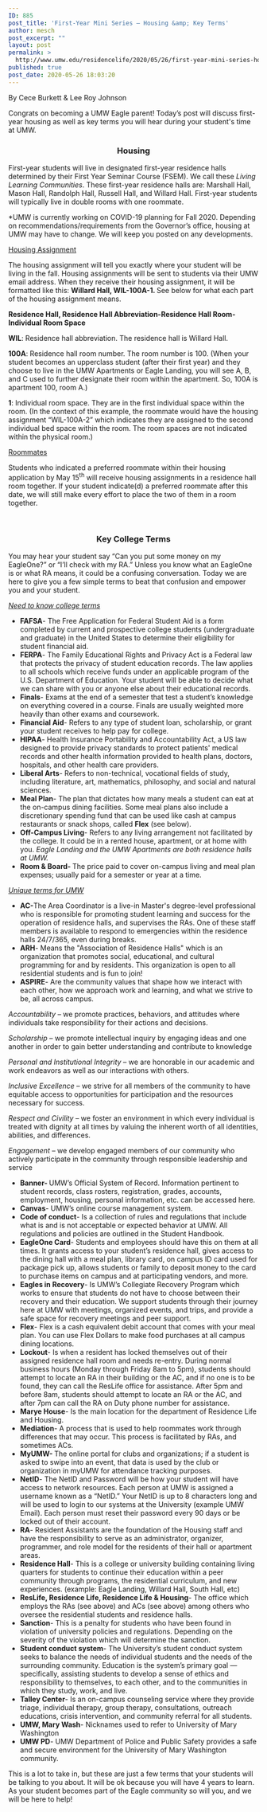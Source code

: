 ```yaml
---
ID: 885
post_title: 'First-Year Mini Series – Housing &amp; Key Terms'
author: mesch
post_excerpt: ""
layout: post
permalink: >
  http://www.umw.edu/residencelife/2020/05/26/first-year-mini-series-housing-key-terms/
published: true
post_date: 2020-05-26 18:03:20
---
```

By Cece Burkett &amp; Lee Roy Johnson

Congrats on becoming a UMW Eagle parent! Today’s post will discuss first-year housing as well as key terms you will hear during your student's time at UMW.
<h3 style="text-align: center">Housing</h3>
First-year students will live in designated first-year residence halls determined by their First Year Seminar Course (FSEM). We call these <em>Living Learning Communities</em>. These first-year residence halls are: Marshall Hall, Mason Hall, Randolph Hall, Russell Hall, and Willard Hall. First-year students will typically live in double rooms with one roommate.

*UMW is currently working on COVID-19 planning for Fall 2020. Depending on recommendations/requirements from the Governor’s office, housing at UMW may have to change. We will keep you posted on any developments.

<u>Housing Assignment</u>

The housing assignment will tell you exactly where your student will be living in the fall. Housing assignments will be sent to students via their UMW email address. When they receive their housing assignment, it will be formatted like this: <strong>Willard Hall, WIL-100A-1. </strong>See below for what each part of the housing assignment means.

<strong>Residence Hall, Residence Hall Abbreviation-Residence Hall Room-Individual Room Space</strong>

<strong>WIL</strong>: Residence hall abbreviation. The residence hall is Willard Hall.

<strong>100A</strong>: Residence hall room number. The room number is 100. (When your student becomes an upperclass student (after their first year) and they choose to live in the UMW Apartments or Eagle Landing, you will see A, B, and C used to further designate their room within the apartment. So, 100A is apartment 100, room A.)

<strong>1</strong>: Individual room space. They are in the first individual space within the room. (In the context of this example, the roommate would have the housing assignment “WIL-100A-2” which indicates they are assigned to the second individual bed space within the room. The room spaces are not indicated within the physical room.)

<u>Roommates</u>

Students who indicated a preferred roommate within their housing application by May 15<sup>th</sup> will receive housing assignments in a residence hall room together. If your student indicate(d) a preferred roommate after this date, we will still make every effort to place the two of them in a room together.

&nbsp;
<h3 style="text-align: center">Key College Terms</h3>
You may hear your student say “Can you put some money on my EagleOne?” or “I’ll check with my RA.” Unless you know what an EagleOne is or what RA means, it could be a confusing conversation. Today we are here to give you a few simple terms to beat that confusion and empower you and your student.

<em><u>Need to know college terms</u></em>
<ul>
 	<li><strong>FAFSA</strong>- The Free Application for Federal Student Aid is a form completed by current and prospective college students (undergraduate and graduate) in the United States to determine their eligibility for student financial aid.</li>
 	<li><strong>FERPA</strong>- The Family Educational Rights and Privacy Act is a Federal law that protects the privacy of student education records. The law applies to all schools which receive funds under an applicable program of the U.S. Department of Education. Your student will be able to decide what we can share with you or anyone else about their educational records.</li>
 	<li><strong>Finals</strong>- Exams at the end of a semester that test a student’s knowledge on everything covered in a course. Finals are usually weighted more heavily than other exams and coursework.</li>
 	<li><strong>Financial Aid</strong>- Refers to any type of student loan, scholarship, or grant your student receives to help pay for college.</li>
 	<li><strong>HIPAA</strong>- Health Insurance Portability and Accountability Act, a US law designed to provide privacy standards to protect patients' medical records and other health information provided to health plans, doctors, hospitals, and other health care providers.</li>
 	<li><strong>Liberal Arts</strong>- Refers to non-technical, vocational fields of study, including literature, art, mathematics, philosophy, and social and natural sciences.</li>
 	<li><strong>Meal Plan</strong>- The plan that dictates how many meals a student can eat at the on-campus dining facilities. Some meal plans also include a discretionary spending fund that can be used like cash at campus restaurants or snack shops, called <strong>Flex</strong> (see below).</li>
 	<li><strong>Off-Campus Living</strong>- Refers to any living arrangement not facilitated by the college. It could be in a rented house, apartment, or at home with you. <em>Eagle Landing and the UMW Apartments are both residence halls at UMW.</em></li>
 	<li><strong>Room &amp; Board- </strong>The price paid to cover on-campus living and meal plan expenses; usually paid for a semester or year at a time.</li>
</ul>
<em><u>Unique terms for UMW</u></em>
<ul>
 	<li><strong>AC-</strong>The Area Coordinator is a live-in Master's degree-level professional who is responsible for promoting student learning and success for the operation of residence halls, and supervises the RAs. One of these staff members is available to respond to emergencies within the residence halls 24/7/365, even during breaks.</li>
 	<li><strong>ARH</strong>- Means the "Association of Residence Halls" which is an organization that promotes social, educational, and cultural programming for and by residents. This organization is open to all residential students and is fun to join!</li>
 	<li><strong>ASPIRE</strong>- Are the community values that shape how we interact with each other, how we approach work and learning, and what we strive to be, all across campus.</li>
</ul>
<em>Accountability</em> – we promote practices, behaviors, and attitudes where individuals take responsibility for their actions and decisions.

<em>Scholarship</em> – we promote intellectual inquiry by engaging ideas and one another in order to gain better understanding and contribute to knowledge

<em>Personal and Institutional Integrity</em> – we are honorable in our academic and work endeavors as well as our interactions with others.

<em>Inclusive Excellence</em> – we strive for all members of the community to have equitable access to opportunities for participation and the resources necessary for success.<em> </em>

<em>Respect and Civility</em> – we foster an environment in which every individual is treated with dignity at all times by valuing the inherent worth of all identities, abilities, and differences.

<em>Engagement</em> – we develop engaged members of our community who actively participate in the community through responsible leadership and service
<ul>
 	<li><strong>Banner- </strong>UMW’s Official System of Record. Information pertinent to student records, class rosters, registration, grades, accounts, employment, housing, personal information, etc. can be accessed here.</li>
 	<li><strong>Canvas</strong>- UMW’s online course management system.</li>
 	<li><strong>Code of conduct</strong>- Is a collection of rules and regulations that include what is and is not acceptable or expected behavior at UMW. All regulations and policies are outlined in the Student Handbook.</li>
 	<li><strong>EagleOne Card</strong>- Students and employees should have this on them at all times. It grants access to your student’s residence hall, gives access to the dining hall with a meal plan, library card, on campus ID card used for package pick up, allows students or family to deposit money to the card to purchase items on campus and at participating vendors, and more.</li>
 	<li><strong>Eagles in Recovery</strong>- Is UMW’s Collegiate Recovery Program which works to ensure that students do not have to choose between their recovery and their education. We support students through their journey here at UMW with meetings, organized events, and trips, and provide a safe space for recovery meetings and peer support.</li>
 	<li><strong>Flex</strong>- Flex is a cash equivalent debit account that comes with your meal plan. You can use Flex Dollars to make food purchases at all campus dining locations.</li>
 	<li><strong>Lockout</strong>- Is when a resident has locked themselves out of their assigned residence hall room and needs re-entry. During normal business hours (Monday through Friday 8am to 5pm), students should attempt to locate an RA in their building or the AC, and if no one is to be found, they can call the ResLife office for assistance. After 5pm and before 8am, students should attempt to locate an RA or the AC, and after 7pm can call the RA on Duty phone number for assistance.</li>
 	<li><strong>Marye House</strong>- Is the main location for the department of Residence Life and Housing.</li>
 	<li><strong>Mediation</strong>- A process that is used to help roommates work through differences that may occur. This process is facilitated by RAs, and sometimes ACs.</li>
 	<li><strong>MyUMW- </strong>The online portal for clubs and organizations; if a student is asked to swipe into an event, that data is used by the club or organization in myUMW for attendance tracking purposes.</li>
 	<li><strong>NetID</strong>- The NetID and Password will be how your student will have access to network resources. Each person at UMW is assigned a username known as a “NetID.” Your NetID is up to 8 characters long and will be used to login to our systems at the University (example UMW Email). Each person must reset their password every 90 days or be locked out of their account.</li>
 	<li><strong>RA</strong>- Resident Assistants are the foundation of the Housing staff and have the responsibility to serve as an administrator, organizer, programmer, and role model for the residents of their hall or apartment areas.</li>
 	<li><strong>Residence Hall</strong>- This is a college or university building containing living quarters for students to continue their education within a peer community through programs, the residential curriculum, and new experiences. (example: Eagle Landing, Willard Hall, South Hall, etc)</li>
 	<li><strong>ResLife, Residence Life, Residence Life &amp; Housing</strong>- The office which employs the RAs (see above) and ACs (see above) among others who oversee the residential students and residence halls.</li>
 	<li><strong>Sanction</strong>- This is a penalty for students who have been found in violation of university policies and regulations. Depending on the severity of the violation which will determine the sanction.</li>
 	<li><strong>Student conduct system</strong>- The University’s student conduct system seeks to balance the needs of individual students and the needs of the surrounding community. Education is the system’s primary goal — specifically, assisting students to develop a sense of ethics and responsibility to themselves, to each other, and to the communities in which they study, work, and live.</li>
 	<li><strong>Talley Center</strong>- Is an on-campus counseling service where they provide triage, individual therapy, group therapy, consultations, outreach educations, crisis intervention, and community referral for all students.</li>
 	<li><strong>UMW, Mary Wash</strong>- Nicknames used to refer to University of Mary Washington</li>
 	<li><strong>UMW PD</strong>- UMW Department of Police and Public Safety provides a safe and secure environment for the University of Mary Washington community.</li>
</ul>
This is a lot to take in, but these are just a few terms that your students will be talking to you about. It will be ok because you will have 4 years to learn. As your student becomes part of the Eagle community so will you, and we will be here to help!